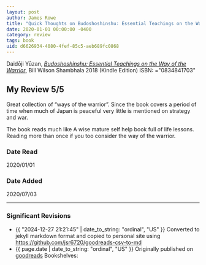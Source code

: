 ```yaml
---
layout: post
author: James Rowe
title: "Quick Thoughts on Budoshoshinshu: Essential Teachings on the Way of the Warrior"
date: 2020-01-01 00:00:00 -0400
category: review
tags: book 
uid: d6626934-4080-4fef-85c5-aeb689fc0868
---
```


Daidōji Yūzan, *[Budoshoshinshu: Essential Teachings on the Way of the Warrior](https://www.goodreads.com/book/show/42739760)*, Bill Wilson Shambhala 2018 (Kindle Edition) ISBN: ="0834841703"

## My Review 5/5

Great collection of “ways of the warrior”. Since the book covers a period of time when much of Japan is peaceful very little is mentioned on strategy and war. 

The book reads much like A wise mature self help book full of life lessons. Reading more than once if you too consider the way of the warrior. 

### Date Read
2020/01/01

### Date Added
2020/07/03

---

### Significant Revisions

- {{ "2024-12-27 21:21:45" | date_to_string: "ordinal", "US" }} Converted to jekyll markdown format and copied to personal site using <https://github.com/jsr6720/goodreads-csv-to-md>
- {{ page.date | date_to_string: "ordinal", "US" }} Originally published on [goodreads](https://www.goodreads.com) Bookshelves: 